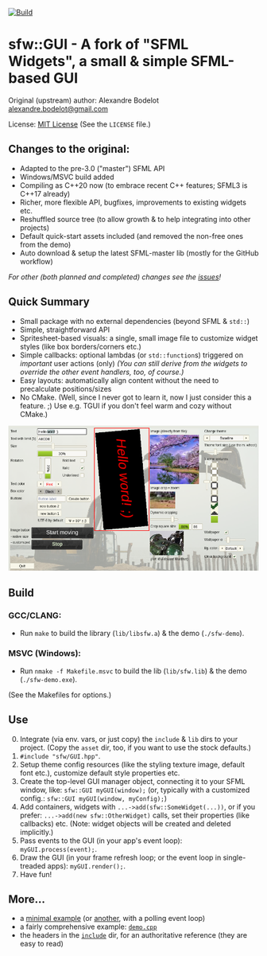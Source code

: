 [![Build](https://github.com/xparq/sfw/actions/workflows/ci.yml/badge.svg)](https://github.com/xparq/sfw/actions/workflows/ci.yml)

sfw::GUI - A fork of "SFML Widgets", a small & simple SFML-based GUI
====================================================================

Original (upstream) author: Alexandre Bodelot <alexandre.bodelot@gmail.com>

License: [MIT License](http://opensource.org/licenses/MIT) (See the `LICENSE` file.)

## Changes to the original:

- Adapted to the pre-3.0 ("master") SFML API
- Windows/MSVC build added
- Compiling as C++20 now (to embrace recent C++ features; SFML3 is C++17 already)
- Richer, more flexible API, bugfixes, improvements to existing widgets etc.
- Reshuffled source tree (to allow growth & to help integrating into other projects)
- Default quick-start assets included (and removed the non-free ones from the demo)
- Auto download & setup the latest SFML-master lib (mostly for the GitHub workflow)

_For other (both planned and completed) changes see the [issues](https://github.com/xparq/sfw/issues)!_

## Quick Summary

- Small package with no external dependencies (beyond SFML & `std::`)
- Simple, straightforward API
- Spritesheet-based visuals: a single, small image file to customize widget styles (like box borders/corners etc.)
- Simple callbacks: optional lambdas (or `std::function`s) triggered on _important_ user actions (only)
  _(You can still derive from the widgets to override the other event handlers, too, of course.)_
- Easy layouts: automatically align content without the need to precalculate positions/sizes
- No CMake. (Well, since I never got to learn it, now I just consider this a feature. ;)
  Use e.g. TGUI if you don't feel warm and cozy without CMake.)


![screenshot](doc/media/demo-screenshot.png)


## Build

### GCC/CLANG:

- Run `make` to build the library (`lib/libsfw.a`) & the demo (`./sfw-demo`).

### MSVC (Windows):

- Run `nmake -f Makefile.msvc` to build the lib (`lib/sfw.lib`) & the demo (`./sfw-demo.exe`).

(See the Makefiles for options.)


## Use

0. Integrate (via env. vars, or just copy) the `include` & `lib` dirs to your project.
   (Copy the `asset` dir, too, if you want to use the stock defaults.)
1. `#include "sfw/GUI.hpp"`.
2. Setup theme config resources (like the styling texture image, default font etc.),
   customize default style properties etc.
3. Create the top-level GUI manager object, connecting it to your SFML window, like: `sfw::GUI myGUI(window);`
   (or, typically with a customized config.: `sfw::GUI myGUI(window, myConfig);`)
4. Add containers, widgets with `...->add(sfw::SomeWidget(...))`, or if you prefer: `...->add(new sfw::OtherWidget)` calls,
   set their properties (like callbacks) etc.
   (Note: widget objects will be created and deleted implicitly.)
5. Pass events to the GUI (in your app's event loop): `myGUI.process(event);`.
6. Draw the GUI (in your frame refresh loop; or the event loop in single-treaded apps): `myGUI.render();`.
7. Have fun!

## More...

* a [minimal example](src/examples/minimal_example.cpp) (or [another](src/examples/minimal_example-polling.cpp), with a polling event loop)
* a fairly comprehensive example: [`demo.cpp`](src/examples/demo.cpp)
* the headers in the [`include`](include/sfw) dir, for an authoritative reference (they are easy to read)
